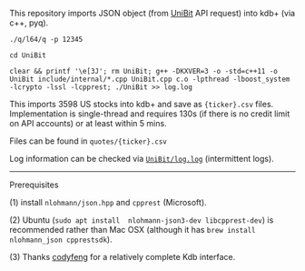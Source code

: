 This repository imports JSON object (from [UniBit](https://unibit.ai) API request) into kdb+ (via c++, pyq).

```./q/l64/q -p 12345```

```cd UniBit```

```clear && printf '\e[3J'; rm UniBit; g++ -DKXVER=3 -o -std=c++11 -o UniBit include/internal/*.cpp UniBit.cpp c.o -lpthread -lboost_system -lcrypto -lssl -lcpprest; ./UniBit >> log.log```

This imports 3598 US stocks into kdb+ and save as ```{ticker}.csv``` files. Implementation is single-thread and requires 130s (if there is no credit limit on API accounts) or at least within 5 mins.

Files can be found in ```quotes/{ticker}.csv```

Log information can be checked via [```UniBit/log.log```](UniBit/log.log) (intermittent logs).

---
Prerequisites

(1) install ```nlohmann/json.hpp``` and ```cpprest``` (Microsoft).

(2) Ubuntu (```sudo apt install  nlohmann-json3-dev libcpprest-dev```) is recommended rather than Mac OSX (although it has ```brew install nlohmann_json cpprestsdk```).

(3) Thanks [codyfeng](https://github.com/codyfeng/kdb-cpp) for a relatively complete Kdb interface.
